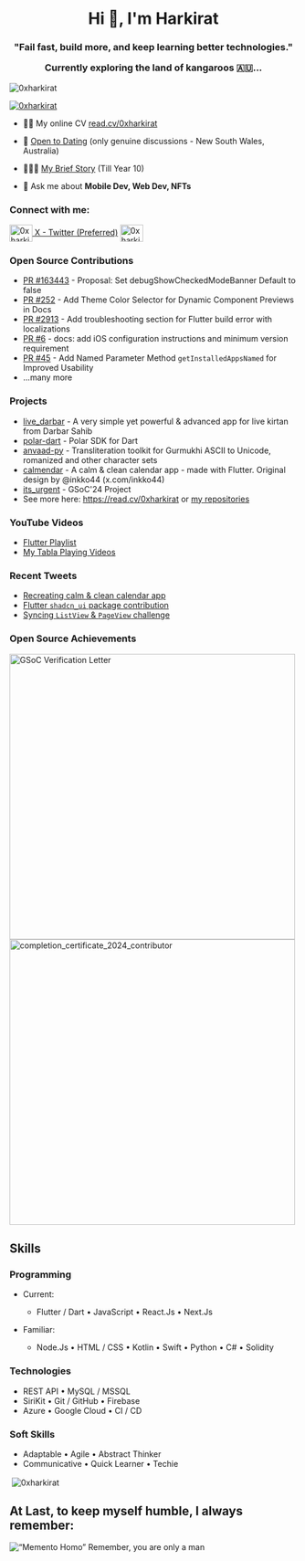 <h1 align="center">Hi 👋, I'm Harkirat</h1>
<h3 align="center">"Fail fast, build more, and keep learning better technologies."

Currently exploring the land of kangaroos 🇦🇺...</h3>

<p align="left"> <img src="https://komarev.com/ghpvc/?username=0xharkirat&label=Profile%20views&color=0e75b6&style=flat" alt="0xharkirat" /> </p>

<p align="left"> <a href="https://twitter.com/0xharkirat" target="blank"><img src="https://img.shields.io/twitter/follow/0xharkirat?logo=twitter&style=for-the-badge" alt="0xharkirat" /></a> </p>

- 👨‍💻 My online CV <a href="https://read.cv/0xharkirat" target="_blank" rel="noreferrer"> read.cv/0xharkirat</a>

- 🌹 [Open to Dating](mailto:dateharkirat@gmail.com) (only genuine discussions - New South Wales, Australia)


- 👨🏻‍🏫 <a href="https://bit.ly/4dEIdZc" target="_blank" rel="noreferrer"> My Brief Story</a> (Till Year 10)

- 💬 Ask me about **Mobile Dev, Web Dev, NFTs**

<h3 align="left">Connect with me:</h3>
<p align="left">
<a href="https://twitter.com/0xharkirat" target="blank"><img align="center" src="https://raw.githubusercontent.com/rahuldkjain/github-profile-readme-generator/master/src/images/icons/Social/twitter.svg" alt="0xharkirat" height="30" width="40" /> X - Twitter (Preferred)</a>
<a href="https://linkedin.com/in/0xharkirat" target="blank"><img align="center" src="https://raw.githubusercontent.com/rahuldkjain/github-profile-readme-generator/master/src/images/icons/Social/linked-in-alt.svg" alt="0xharkirat" height="30" width="40" /></a>

### Open Source Contributions

- [PR #163443](https://github.com/flutter/flutter/issues/163443) - Proposal: Set debugShowCheckedModeBanner Default to false
- [PR #252](https://github.com/nank1ro/flutter-shadcn-ui/pull/252) - Add Theme Color Selector for Dynamic Component Previews in Docs
- [PR #2913](https://github.com/codemagic-ci-cd/codemagic-docs/pull/2913) - Add troubleshooting section for Flutter build error with localizations
- [PR #6](https://github.com/monterail/intelligence/pull/6) - docs: add iOS configuration instructions and minimum version requirement
- [PR #45](https://github.com/sharmadhiraj/installed_apps/pull/45) - Add Named Parameter Method `getInstalledAppsNamed` for Improved Usability
- ...many more

### Projects
- [live_darbar](https://github.com/0xharkirat/live_darbar) - A very simple yet powerful & advanced app for live kirtan from Darbar Sahib
- [polar-dart](https://github.com/0xharkirat/polar-dart) - Polar SDK for Dart
- [anvaad-py](https://github.com/0xharkirat/anvaad-py) - Transliteration toolkit for Gurmukhi ASCII to Unicode, romanized and other character sets
- [calmendar](https://github.com/0xharkirat/calmendar) - A calm & clean calendar app - made with Flutter. Original design by @inkko44 (x.com/inkko44)
- [its_urgent](https://github.com/0xharkirat/its_urgent) - GSoC'24 Project
- See more here: https://read.cv/0xharkirat or [my repositories](https://github.com/0xharkirat?page=1&tab=repositories)

### YouTube Videos
- [Flutter Playlist](https://youtube.com/playlist?list=PLLx2TfaNTPhxjIc4Ydm2CYhTxz9cPH-hy&si=6mbn0qD-Unvdhj5o)
- [My Tabla Playing Videos](https://youtube.com/playlist?list=PLLx2TfaNTPhyQPAIfEnib4MfXppYtYVyB&si=4leUaIK9bhv-LcFO)

### Recent Tweets
- [Recreating calm & clean calendar app](https://x.com/0xharkirat/status/1892431921483042983)
- [Flutter `shadcn_ui` package contribution](https://x.com/nank1ro/status/1881306971091136987)
- [Syncing `ListView` & `PageView` challenge](https://x.com/0xharkirat/status/1890731339424403488)

### Open Source Achievements
<img src="https://github.com/user-attachments/assets/b0f4aa85-ab08-4370-9109-88219a76f6aa" alt="GSoC Verification Letter" height="500">
<img src="https://github.com/user-attachments/assets/76e4d811-9e7a-48fa-9da3-9c4fe553c02b" alt="completion_certificate_2024_contributor" width="500">


## Skills
### Programming
- Current:
  - Flutter / Dart • JavaScript • React.Js • Next.Js  

- Familiar:
  - Node.Js • HTML / CSS • Kotlin • Swift • Python • C# • Solidity  

### Technologies
- REST API • MySQL / MSSQL  
- SiriKit • Git / GitHub • Firebase  
- Azure • Google Cloud • CI / CD  

### Soft Skills
- Adaptable • Agile • Abstract Thinker  
- Communicative • Quick Learner • Techie  


<p>&nbsp;<img align="center" src="https://github-readme-stats.vercel.app/api?username=0xharkirat&show_icons=true&locale=en" alt="0xharkirat" /></p>

## At Last, to keep myself humble, I always remember:

![“Memento Homo”  Remember, you are only a man](https://github.com/user-attachments/assets/b65aeb80-379b-40e3-8ebb-7731c8e9cf12)
